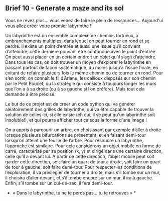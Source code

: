 
## Brief 10 - Generate a maze and its sol

Vous ne révez plus... vous venez de faire le plein de ressources... 
Aujourd'ui vous allez créer votre premier labyrinthe !!

Un labyrinthe est un ensemble complexe de chemins tortueux, à embranchements multiples, dans lequel on peut tourner en rond et se perdre. 
Il existe un point d’entrée et aussi une issue qu’il convient d’atteindre, cette dernière pouvant être confondue avec le point d’entrée. 
On peut aussi placer en un certain endroit un objet qu’il s’agit d’atteindre. 
Dans tous les cas, on doit trouver un moyen d’explorer le labyrinthe en passant partout de façon systématique, du moins jusqu’à l’issue finale, en évitant de refaire plusieurs fois le même chemin ou de tourner en rond. 
Pour s’en sortir, on connaît le fil d’Ariane, les cailloux disposés sur son chemin par le Petit Poucet, ou la stratégie qui consiste à toujours longer les murs que l’on a à sa droite (ou à sa gauche si l’on préfère). 
Mais tout cela demande à être précisé.

Le but de ce projet est de créer un code python qui va générer aléatoirement des grilles de labyrinthe, qui va être capable de trouver la solution de celles-ci, si elle existe (eh oui, il se peut qu'un labyrinthe soit insoluble!), et qui pourra afficher tout ça sous la forme d’une image !

On a appris à parcourir un arbre, en choisissant par exemple d’aller à droite lorsque plusieurs bifurcations se présentent, et en faisant demi-tour lorsqu’on atteint une feuille de l’arbre. 
Pour résoudre un labyrinthe, l’approche est similaire. Pour cela considérons un objet mobile en forme de carré, caractérisé par sa position (x, y) et dirigé dans une certaine direction, celle qu’il a devant lui. 
A partir de cette direction, l’objet mobile peut soit garder cette direction, soit faire un quart de tour à droite, soit faire un quart de tour à gauche, soit faire demi-tour. 
Pour respecter les conditions de l’exploration, il va privilégier de tourner à droite, mais s’il tombe sur un mur, il choisira d’aller devant, et s’il tombe encore sur un mur, il ira à gauche. 
Enfin, s’il tombe sur un cul-de-sac, il fera demi-tour.

* « Dans le labyrinthe, tu ne te perds pas... tu te retrouves » *